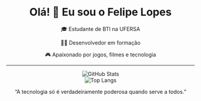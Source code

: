 <h1 align="center">Olá! 👋 Eu sou o Felipe Lopes</h1>

<p align="center">
  🎓 Estudante de BTI na UFERSA  
</p>
<p align="center">
  👨‍💻 Desenvolvedor em formação  
</p>
<p align="center">
  🎮 Apaixonado por jogos, filmes e tecnologia  
</p>

---

<p align="center">
  <img src="https://github-readme-stats.vercel.app/api?username=felipelopes&show_icons=true&theme=tokyonight" alt="GitHub Stats" />
  <br/>
  <img src="https://github-readme-stats.vercel.app/api/top-langs/?username=felipelopes&layout=compact&theme=tokyonight" alt="Top Langs" />
</p>

<p align="center">
“A tecnologia só é verdadeiramente poderosa quando serve a todos.”
</p>
